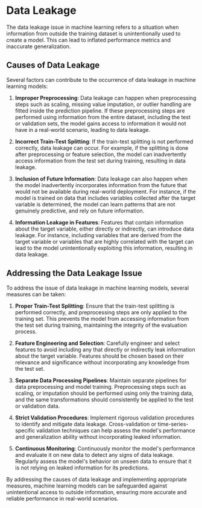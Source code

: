 # Data Leakage

The data leakage issue in machine learning refers to a situation when information from outside the training dataset is unintentionally used to create a model. This can lead to inflated performance metrics and inaccurate generalization.

## Causes of Data Leakage

Several factors can contribute to the occurrence of data leakage in machine learning models:

1. **Improper Preprocessing**: Data leakage can happen when preprocessing steps such as scaling, missing value imputation, or outlier handling are fitted inside the prediction pipeline. If these preprocessing steps are performed using information from the entire dataset, including the test or validation sets, the model gains access to information it would not have in a real-world scenario, leading to data leakage.

2. **Incorrect Train-Test Splitting**: If the train-test splitting is not performed correctly, data leakage can occur. For example, if the splitting is done after preprocessing or feature selection, the model can inadvertently access information from the test set during training, resulting in data leakage.

3. **Inclusion of Future Information**: Data leakage can also happen when the model inadvertently incorporates information from the future that would not be available during real-world deployment. For instance, if the model is trained on data that includes variables collected after the target variable is determined, the model can learn patterns that are not genuinely predictive, and rely on future information.

4. **Information Leakage in Features**: Features that contain information about the target variable, either directly or indirectly, can introduce data leakage. For instance, including variables that are derived from the target variable or variables that are highly correlated with the target can lead to the model unintentionally exploiting this information, resulting in data leakage.

## Addressing the Data Leakage Issue

To address the issue of data leakage in machine learning models, several measures can be taken:

1. **Proper Train-Test Splitting**: Ensure that the train-test splitting is performed correctly, and preprocessing steps are only applied to the training set. This prevents the model from accessing information from the test set during training, maintaining the integrity of the evaluation process.

2. **Feature Engineering and Selection**: Carefully engineer and select features to avoid including any that directly or indirectly leak information about the target variable. Features should be chosen based on their relevance and significance without incorporating any knowledge from the test set.

3. **Separate Data Processing Pipelines**: Maintain separate pipelines for data preprocessing and model training. Preprocessing steps such as scaling, or imputation should be performed using only the training data, and the same transformations should consistently be applied to the test or validation data.

4. **Strict Validation Procedures**: Implement rigorous validation procedures to identify and mitigate data leakage. Cross-validation or time-series-specific validation techniques can help assess the model's performance and generalization ability without incorporating leaked information.

5. **Continuous Monitoring**: Continuously monitor the model's performance and evaluate it on new data to detect any signs of data leakage. Regularly assess the model's behavior on unseen data to ensure that it is not relying on leaked information for its predictions.

By addressing the causes of data leakage and implementing appropriate measures, machine learning models can be safeguarded against unintentional access to outside information, ensuring more accurate and reliable performance in real-world scenarios.
